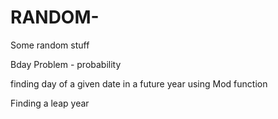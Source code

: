 # RANDOM-
Some random stuff


Bday Problem - probability

finding day of a given date in a future year using Mod function

Finding a leap year

